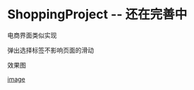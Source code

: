 # ShoppingProject  --  还在完善中
电商界面类似实现

弹出选择标签不影响页面的滑动

效果图

[image](https://github.com/ObliverSen/ShoppingProject/blob/master/picture/ezgif.com-optimize.gif)


 
 
